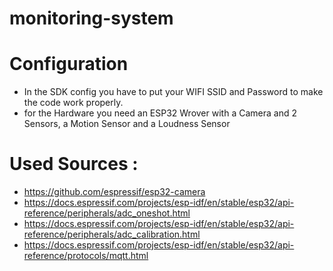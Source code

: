 # monitoring-system


# Configuration 
- In the SDK config you have to put your WIFI SSID and Password to make the code work properly.
- for the Hardware you need an ESP32 Wrover with a Camera and 2 Sensors, a Motion Sensor and a Loudness Sensor


# Used Sources :
- https://github.com/espressif/esp32-camera
- https://docs.espressif.com/projects/esp-idf/en/stable/esp32/api-reference/peripherals/adc_oneshot.html
- https://docs.espressif.com/projects/esp-idf/en/stable/esp32/api-reference/peripherals/adc_calibration.html
- https://docs.espressif.com/projects/esp-idf/en/stable/esp32/api-reference/protocols/mqtt.html

